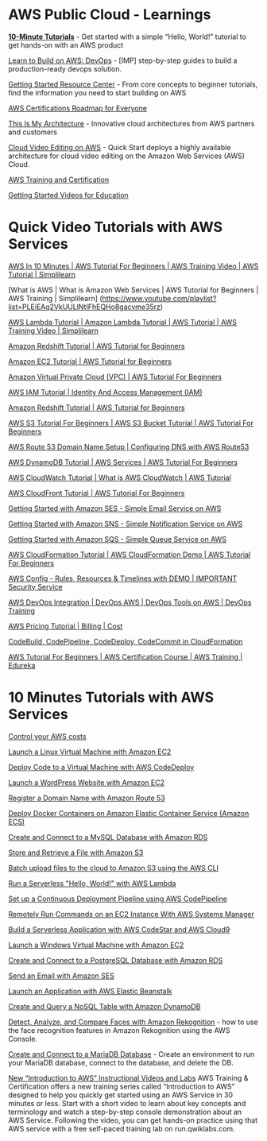# AWS Public Cloud - Learnings

[**10-Minute Tutorials**](https://aws.amazon.com/getting-started/tutorials/) - Get started with a simple “Hello, World!” tutorial to get hands-on with an AWS product

[Learn to Build on AWS: DevOps](https://aws.amazon.com/getting-started/use-cases/devops/?csl_l2b_do) - [IMP] step-by-step guides to build a production-ready devops solution.

[Getting Started Resource Center](https://aws.amazon.com/getting-started/) - From core concepts to beginner tutorials, find the information you need to start building on AWS

[AWS Certifications Roadmap for Everyone](https://www.youtube.com/watch?v=P2FKdqPbyk0)

[This Is My Architecture](https://aws.amazon.com/this-is-my-architecture/) - Innovative cloud architectures from AWS partners and customers

[Cloud Video Editing on AWS](https://aws.amazon.com/quickstart/architecture/cloud-video-editing/) - Quick Start deploys a highly available architecture for cloud video editing on the Amazon Web Services (AWS) Cloud.

[AWS Training and Certification](https://www.aws.training/Dashboard)

[Getting Started Videos for Education](https://aws.amazon.com/education/edu-getting-started-videos/)

# Quick Video Tutorials with AWS Services

[AWS In 10 Minutes | AWS Tutorial For Beginners | AWS Training Video | AWS Tutorial | Simplilearn](https://www.youtube.com/watch?v=r4YIdn2eTm4)

[What is AWS | What is Amazon Web Services | AWS Tutorial for Beginners | AWS Training | Simplilearn] (https://www.youtube.com/playlist?list=PLEiEAq2VkUULlNtIFhEQHo8gacvme35rz)

<!-- https://www.youtube.com/watch?v=EUFOW6a-_24 -->

[AWS Lambda Tutorial | Amazon Lambda Tutorial | AWS Tutorial | AWS Training Video | Simplilearn](https://www.youtube.com/results?search_query=aws+lambda+tutorial+for+beginners)

[Amazon Redshift Tutorial | AWS Tutorial for Beginners](https://www.youtube.com/results?search_query=aws+redshift+tutorial+for+beginners+)

[Amazon EC2 Tutorial | AWS Tutorial for Beginners](https://www.youtube.com/results?search_query=aws+ec2+tutorial+for+beginners)

[Amazon Virtual Private Cloud (VPC) | AWS Tutorial For Beginners](https://www.youtube.com/results?search_query=aws+vpc+tutorial+for+beginners)

[AWS IAM Tutorial | Identity And Access Management (IAM)](https://www.youtube.com/results?search_query=aws+iam+tutorial+for+beginners)

[Amazon Redshift Tutorial | AWS Tutorial for Beginners](https://www.youtube.com/results?search_query=aws+quicksight+tutorial+for+beginners)

[AWS S3 Tutorial For Beginners | AWS S3 Bucket Tutorial | AWS Tutorial For Beginners ](https://www.youtube.com/results?search_query=aws+s3+tutorial+for+beginners)

[AWS Route 53 Domain Name Setup | Configuring DNS with AWS Route53](https://www.youtube.com/results?search_query=aws+route53+tutorial+for+beginners)

[AWS DynamoDB Tutorial | AWS Services | AWS Tutorial For Beginners](https://www.youtube.com/results?search_query=aws+dynamodb+tutorial+for+beginners)

[AWS CloudWatch Tutorial | What is AWS CloudWatch | AWS Tutorial ](https://www.youtube.com/results?search_query=aws+cloudwatch+tutorial+for+beginners)

[AWS CloudFront Tutorial | AWS Tutorial For Beginners](https://www.youtube.com/results?search_query=aws+cloudfront+tutorial+for+beginners)

[Getting Started with Amazon SES - Simple Email Service on AWS](https://www.youtube.com/results?search_query=aws+ses+tutorial+for+beginners)

[Getting Started with Amazon SNS - Simple Notification Service on AWS](https://www.youtube.com/results?search_query=aws+sns+tutorial+for+beginners)

[Getting Started with Amazon SQS - Simple Queue Service on AWS](https://www.youtube.com/results?search_query=aws+sqs+tutorial+for+beginners)

[AWS CloudFormation Tutorial | AWS CloudFormation Demo | AWS Tutorial For Beginners](https://www.youtube.com/results?search_query=aws+cloudformation+tutorial+for+beginners)

[AWS Config - Rules, Resources & Timelines with DEMO | IMPORTANT Security Service](https://www.youtube.com/results?search_query=aws+config+tutorial+for+beginners)

[AWS DevOps Integration | DevOps AWS | DevOps Tools on AWS | DevOps Training](https://www.youtube.com/results?search_query=aws+devops+tutorial+for+beginners)

[AWS Pricing Tutorial | Billing | Cost](https://www.youtube.com/results?search_query=aws+billing+tutorial+for+beginners)

[CodeBuild, CodePipeline, CodeDeploy, CodeCommit in CloudFormation](https://www.youtube.com/playlist?list=PLSHbcVrx0dWvhaHOU9v2qnKftGkz2SUFq)

[AWS Tutorial For Beginners | AWS Certification Course | AWS Training | Edureka](https://www.youtube.com/playlist?list=PL9ooVrP1hQOFWxRJcGdCot7AgJu29SVV3)

# 10 Minutes Tutorials with AWS Services

[Control your AWS costs](https://aws.amazon.com/getting-started/tutorials/control-your-costs-free-tier-budgets/?trk=gs_card)

[Launch a Linux Virtual Machine with Amazon EC2](https://aws.amazon.com/getting-started/tutorials/launch-a-virtual-machine/?trk=gs_card)

[Deploy Code to a Virtual Machine with AWS CodeDeploy](https://aws.amazon.com/getting-started/tutorials/deploy-code-vm/?trk=gs_card)

[Launch a WordPress Website with Amazon EC2](https://aws.amazon.com/getting-started/tutorials/launch-a-wordpress-website/?trk=gs_card)

[Register a Domain Name with Amazon Route 53](https://aws.amazon.com/getting-started/tutorials/get-a-domain/?trk=gs_card)

[Deploy Docker Containers on Amazon Elastic Container Service (Amazon ECS)](https://aws.amazon.com/getting-started/tutorials/deploy-docker-containers/?trk=gs_card)

[Create and Connect to a MySQL Database with Amazon RDS](https://aws.amazon.com/getting-started/tutorials/create-mysql-db/?trk=gs_card)

[Store and Retrieve a File with Amazon S3](https://aws.amazon.com/getting-started/tutorials/backup-files-to-amazon-s3/?trk=gs_card)

[Batch upload files to the cloud to Amazon S3 using the AWS CLI](https://aws.amazon.com/getting-started/tutorials/backup-to-s3-cli/?trk=gs_card)

[Run a Serverless "Hello, World!" with AWS Lambda](https://aws.amazon.com/getting-started/tutorials/run-serverless-code/?trk=gs_card)

[Set up a Continuous Deployment Pipeline using AWS CodePipeline](https://aws.amazon.com/getting-started/tutorials/continuous-deployment-pipeline/?trk=gs_card)

[Remotely Run Commands on an EC2 Instance With AWS Systems Manager](https://aws.amazon.com/getting-started/tutorials/remotely-run-commands-ec2-instance-systems-manager/?trk=gs_card)

[Build a Serverless Application with AWS CodeStar and AWS Cloud9](https://aws.amazon.com/getting-started/tutorials/build-serverless-app-codestar-cloud9/?trk=gs_card)

[Launch a Windows Virtual Machine with Amazon EC2](https://aws.amazon.com/getting-started/tutorials/launch-windows-vm/?trk=gs_card)

[Create and Connect to a PostgreSQL Database with Amazon RDS](https://aws.amazon.com/getting-started/tutorials/create-connect-postgresql-db/?trk=gs_card)

[Send an Email with Amazon SES](https://aws.amazon.com/getting-started/tutorials/send-an-email/?trk=gs_card)

[Launch an Application with AWS Elastic Beanstalk](https://aws.amazon.com/getting-started/tutorials/launch-an-app/?trk=gs_card)

[Create and Query a NoSQL Table with Amazon DynamoDB](https://aws.amazon.com/getting-started/tutorials/create-nosql-table/?trk=gs_card)

[Detect, Analyze, and Compare Faces with Amazon Rekognition](https://aws.amazon.com/getting-started/tutorials/detect-analyze-compare-faces-rekognition/?trk=gs_card) - how to use the face recognition features in Amazon Rekognition using the AWS Console.

[Create and Connect to a MariaDB Database](https://aws.amazon.com/getting-started/tutorials/create-mariadb-db/?trk=gs_card) - 
Create an environment to run your MariaDB database, connect to the database, and delete the DB.


[New “Introduction to AWS” Instructional Videos and Labs](https://aws.amazon.com/about-aws/whats-new/2014/01/14/new-introduction-to-aws-instructional-videos-and-labs/)
AWS Training & Certification offers a new training series called “Introduction to AWS” designed to help you quickly get started using an AWS Service in 30 minutes or less. Start with a short video to learn about key concepts and terminology and watch a step-by-step console demonstration about an AWS Service. Following the video, you can get hands-on practice using that AWS service with a free self-paced training lab on run.qwiklabs.com.
